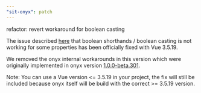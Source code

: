 ```yaml
---
"sit-onyx": patch
---
```


refactor: revert workaround for boolean casting

The issue described [here](https://github.com/SchwarzIT/onyx/issues/3958) that boolean shorthands / boolean casting is not working for some properties has been officially fixed with Vue 3.5.19.

We removed the onyx internal workarounds in this version which were originally implemented in onyx version [1.0.0-beta.301](https://onyx.schwarz/development/packages/changelogs/sit-onyx.html#_1-0-0-beta-301).

Note: You can use a Vue version <= 3.5.19 in your project, the fix will still be included because onyx itself will be build with the correct >= 3.5.19 version.
